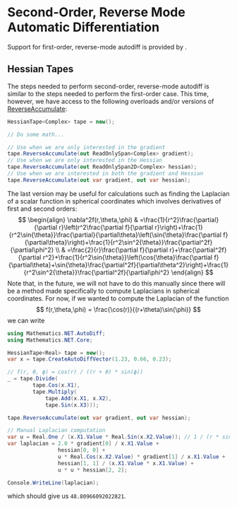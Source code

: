 # Second-Order, Reverse Mode Automatic Differentiation

Support for first-order, reverse-mode autodiff is provided by <xref href="Mathematics.NET.AutoDiff.HessianTape`1" />.

## Hessian Tapes

The steps needed to perform second-order, reverse-mode autodiff is similar to the steps needed to perform the first-order case. This time, however, we have access to the following overloads and/or versions of [ReverseAccumulate](xref:Mathematics.NET.AutoDiff.HessianTape`1.ReverseAccumulate*):
```csharp
HessianTape<Complex> tape = new();

// Do some math...

// Use when we are only interested in the gradient
tape.ReverseAccumulate(out ReadOnlySpan<Complex> gradient);
// Use when we are only interested in the Hessian
tape.ReverseAccumulate(out ReadOnlySpan2D<Complex> hessian);
// Use when we are interested in both the gradient and Hessian
tape.ReverseAccumulate(out var gradient, out var hessian);
```
The last version may be useful for calculations such as finding the Laplacian of a scalar function in spherical coordinates which involves derivatives of first and second orders:
$$
\begin{align}
    \nabla^2f(r,\theta,\phi)    &   =\frac{1}{r^2}\frac{\partial}{\partial r}\left(r^2\frac{\partial f}{\partial r}\right)+\frac{1}{r^2\sin{\theta}}\frac{\partial}{\partial\theta}\left(\sin{\theta}\frac{\partial f}{\partial\theta}\right)+\frac{1}{r^2\sin^2{\theta}}\frac{\partial^2f}{\partial\phi^2}   \\
    &   =\frac{2}{r}\frac{\partial f}{\partial r}+\frac{\partial^2f}{\partial r^2}+\frac{1}{r^2\sin{\theta}}\left(\cos{\theta}\frac{\partial f}{\partial\theta}+\sin{\theta}\frac{\partial^2f}{\partial\theta^2}\right)+\frac{1}{r^2\sin^2{\theta}}\frac{\partial^2f}{\partial\phi^2}
\end{align}
$$
Note that, in the future, we will not have to do this manually since there will be a method made specifically to compute Laplacians in spherical coordinates. For now, if we wanted to compute the Laplacian of the function
$$
    f(r,\theta,\phi) = \frac{\cos(r)}{(r+\theta)\sin(\phi)}
$$
we can write
```csharp
using Mathematics.NET.AutoDiff;
using Mathematics.NET.Core;

HessianTape<Real> tape = new();
var x = tape.CreateAutoDiffVector(1.23, 0.66, 0.23);

// f(r, θ, ϕ) = cos(r) / ((r + θ) * sin(ϕ))
_ = tape.Divide(
        tape.Cos(x.X1),
        tape.Multiply(
            tape.Add(x.X1, x.X2),
            tape.Sin(x.X3)));

tape.ReverseAccumulate(out var gradient, out var hessian);

// Manual Laplacian computation
var u = Real.One / (x.X1.Value * Real.Sin(x.X2.Value)); // 1 / (r * sin(θ))
var laplacian = 2.0 * gradient[0] / x.X1.Value +
                hessian[0, 0] +
                u * Real.Cos(x.X2.Value) * gradient[1] / x.X1.Value +
                hessian[1, 1] / (x.X1.Value * x.X1.Value) +
                u * u * hessian[2, 2];

Console.WriteLine(laplacian);
```
which should give us `48.80966092022821`.
